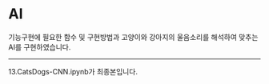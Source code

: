 # AI

기능구현에 필요한 함수 및 구현방법과 고양이와 강아지의 울음소리를 해석하여 맞추는 AI를 구현하였습니다.

---
13.CatsDogs-CNN.ipynb가 최종본입니다.
